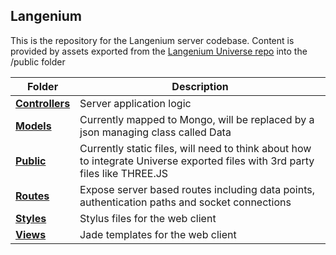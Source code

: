 ## Langenium

This is the repository for the Langenium server codebase. Content is provided by assets exported from the [Langenium Universe repo](https://github.com/paulbrzeski/Langenium-Universe) into the /public folder

Folder | Description
--- | ---
**[Controllers](/controllers)** | Server application logic
**[Models](/models)** | Currently mapped to Mongo, will be replaced by a json managing class called Data
**[Public](/public)** | Currently static files, will need to think about how to integrate Universe exported files with 3rd party files like THREE.JS 
**[Routes](/routes)** | Expose server based routes including data points, authentication paths and socket connections
**[Styles](/styles)** | Stylus files for the web client
**[Views](/views)** | Jade templates for the web client
